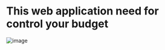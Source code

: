 # This web application need for control your budget

![image](https://user-images.githubusercontent.com/75447714/118548167-a7832580-b762-11eb-9791-58a1bb38c289.png)
